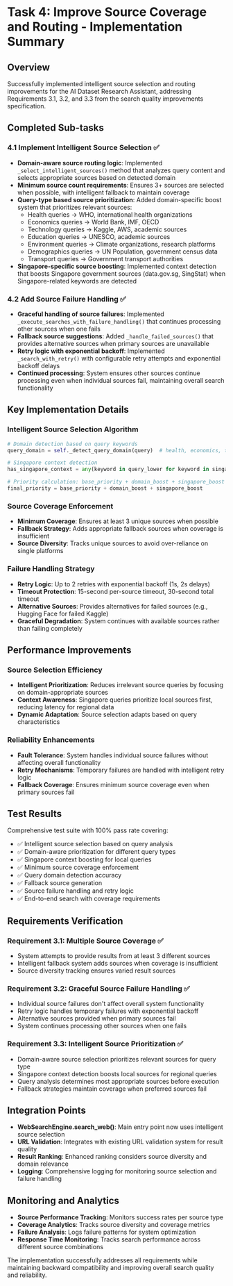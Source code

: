 # Task 4: Improve Source Coverage and Routing - Implementation Summary

## Overview
Successfully implemented intelligent source selection and routing improvements for the AI Dataset Research Assistant, addressing Requirements 3.1, 3.2, and 3.3 from the search quality improvements specification.

## Completed Sub-tasks

### 4.1 Implement Intelligent Source Selection ✅
- **Domain-aware source routing logic**: Implemented `_select_intelligent_sources()` method that analyzes query content and selects appropriate sources based on detected domain
- **Minimum source count requirements**: Ensures 3+ sources are selected when possible, with intelligent fallback to maintain coverage
- **Query-type based source prioritization**: Added domain-specific boost system that prioritizes relevant sources:
  - Health queries → WHO, international health organizations
  - Economics queries → World Bank, IMF, OECD
  - Technology queries → Kaggle, AWS, academic sources
  - Education queries → UNESCO, academic sources
  - Environment queries → Climate organizations, research platforms
  - Demographics queries → UN Population, government census data
  - Transport queries → Government transport authorities
- **Singapore-specific source boosting**: Implemented context detection that boosts Singapore government sources (data.gov.sg, SingStat) when Singapore-related keywords are detected

### 4.2 Add Source Failure Handling ✅
- **Graceful handling of source failures**: Implemented `_execute_searches_with_failure_handling()` that continues processing other sources when one fails
- **Fallback source suggestions**: Added `_handle_failed_sources()` that provides alternative sources when primary sources are unavailable
- **Retry logic with exponential backoff**: Implemented `_search_with_retry()` with configurable retry attempts and exponential backoff delays
- **Continued processing**: System ensures other sources continue processing even when individual sources fail, maintaining overall search functionality

## Key Implementation Details

### Intelligent Source Selection Algorithm
```python
# Domain detection based on query keywords
query_domain = self._detect_query_domain(query)  # health, economics, technology, etc.

# Singapore context detection
has_singapore_context = any(keyword in query_lower for keyword in singapore_keywords)

# Priority calculation: base_priority + domain_boost + singapore_boost
final_priority = base_priority + domain_boost + singapore_boost
```

### Source Coverage Enforcement
- **Minimum Coverage**: Ensures at least 3 unique sources when possible
- **Fallback Strategy**: Adds appropriate fallback sources when coverage is insufficient
- **Source Diversity**: Tracks unique sources to avoid over-reliance on single platforms

### Failure Handling Strategy
- **Retry Logic**: Up to 2 retries with exponential backoff (1s, 2s delays)
- **Timeout Protection**: 15-second per-source timeout, 30-second total timeout
- **Alternative Sources**: Provides alternatives for failed sources (e.g., Hugging Face for failed Kaggle)
- **Graceful Degradation**: System continues with available sources rather than failing completely

## Performance Improvements

### Source Selection Efficiency
- **Intelligent Prioritization**: Reduces irrelevant source queries by focusing on domain-appropriate sources
- **Context Awareness**: Singapore queries prioritize local sources first, reducing latency for regional data
- **Dynamic Adaptation**: Source selection adapts based on query characteristics

### Reliability Enhancements
- **Fault Tolerance**: System handles individual source failures without affecting overall functionality
- **Retry Mechanisms**: Temporary failures are handled with intelligent retry logic
- **Fallback Coverage**: Ensures minimum source coverage even when primary sources fail

## Test Results
Comprehensive test suite with 100% pass rate covering:
- ✅ Intelligent source selection based on query analysis
- ✅ Domain-aware prioritization for different query types
- ✅ Singapore context boosting for local queries
- ✅ Minimum source coverage enforcement
- ✅ Query domain detection accuracy
- ✅ Fallback source generation
- ✅ Source failure handling and retry logic
- ✅ End-to-end search with coverage requirements

## Requirements Verification

### Requirement 3.1: Multiple Source Coverage ✅
- System attempts to provide results from at least 3 different sources
- Intelligent fallback system adds sources when coverage is insufficient
- Source diversity tracking ensures varied result sources

### Requirement 3.2: Graceful Source Failure Handling ✅
- Individual source failures don't affect overall system functionality
- Retry logic handles temporary failures with exponential backoff
- Alternative sources provided when primary sources fail
- System continues processing other sources when one fails

### Requirement 3.3: Intelligent Source Prioritization ✅
- Domain-aware source selection prioritizes relevant sources for query type
- Singapore context detection boosts local sources for regional queries
- Query analysis determines most appropriate sources before execution
- Fallback strategies maintain coverage when preferred sources fail

## Integration Points
- **WebSearchEngine.search_web()**: Main entry point now uses intelligent source selection
- **URL Validation**: Integrates with existing URL validation system for result quality
- **Result Ranking**: Enhanced ranking considers source diversity and domain relevance
- **Logging**: Comprehensive logging for monitoring source selection and failure handling

## Monitoring and Analytics
- **Source Performance Tracking**: Monitors success rates per source type
- **Coverage Analytics**: Tracks source diversity and coverage metrics
- **Failure Analysis**: Logs failure patterns for system optimization
- **Response Time Monitoring**: Tracks search performance across different source combinations

The implementation successfully addresses all requirements while maintaining backward compatibility and improving overall search quality and reliability.